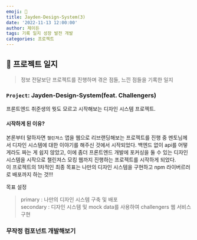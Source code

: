 ```yaml
---
emoji: 🔨
title: Jayden-Design-System(3)
date: '2022-11-13 12:00:00'
author: 제이든
tags: 기록 일지 성장 발전 개발
categories: 프로젝트
---
```


## 🔨 프로젝트 일지

> 정보 전달보단 프로젝트를 진행하며 겪은 점들, 느낀 점들을 기록한 일지

### `Project`: Jayden-Design-System(feat. Challengers)

프론트엔드 취준생의 뭣도 모르고 시작해보는 디자인 시스템 프로젝트.<br/>

#### 시작하게 된 이유?

본론부터 말하자면 `챌린져스` 앱을 웹으로 리브랜딩해보는 프로젝트를 진행 중 멘토님께서 디자인 시스템에 대한 이야기를 해주신 것에서 시작되었다. 백엔드 없이 api를 어떻게라도 짜는 게 쉽지 않았고, 이에 좀더 프론트엔드 개발에 포커싱을 둘 수 있는 디자인 시스템을 시작으로 챌린져스 모킹 웹까지 진행하는 프로젝트를 시작하게 되었다.<br/>
이 프로젝트의 1차적인 최종 목표는 나만의 디자인 시스템을 구현하고 npm 라이버르러로 배포까지 하는 것!!!<br/>

목표 설정

> primary : 나만의 디자인 시스템 구축 및 배포<br/>
> secondary : 디자인 시스템 및 mock data를 사용하여 challengers 웹 서비스 구현

### 무작정 컴포넌트 개발해보기

```toc

```
